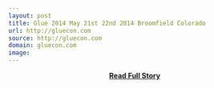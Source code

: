 ```yaml
---
layout: post
title: Glue 2014 May 21st 22nd 2014 Broomfield Colorado
url: http://gluecon.com
source: http://gluecon.com
domain: gluecon.com
image: 
---
```


<p></p>
<center><p><a href="http://gluecon.com" style='padding:25px; font-sze:18px; font-weight: bold;'>Read Full Story</a></p></center>
